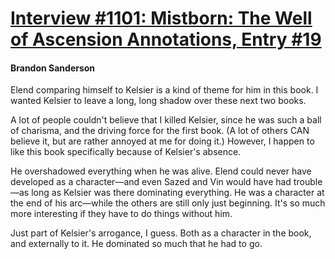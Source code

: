 # [Interview #1101: Mistborn: The Well of Ascension Annotations, Entry #19](https://www.theoryland.com/intvmain.php?i=1101#19)

#### Brandon Sanderson

Elend comparing himself to Kelsier is a kind of theme for him in this book. I wanted Kelsier to leave a long, long shadow over these next two books.

A lot of people couldn't believe that I killed Kelsier, since he was such a ball of charisma, and the driving force for the first book. (A lot of others CAN believe it, but are rather annoyed at me for doing it.) However, I happen to like this book specifically because of Kelsier's absence.

He overshadowed everything when he was alive. Elend could never have developed as a character—and even Sazed and Vin would have had trouble—as long as Kelsier was there dominating everything. He was a character at the end of his arc—while the others are still only just beginning. It's so much more interesting if they have to do things without him.

Just part of Kelsier's arrogance, I guess. Both as a character in the book, and externally to it. He dominated so much that he had to go.

